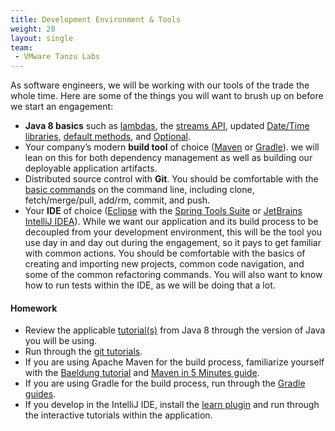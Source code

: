 ```yaml
---
title: Development Environment & Tools
weight: 20
layout: single
team:
 - VMware Tanzu Labs
---
```


As software engineers, we will be working with our tools of the trade the whole time. Here are some of the things you will want to brush up on before we start an engagement:

* **Java 8 basics** such as [lambdas](https://howtodoinjava.com/java-8-tutorial/#lambda), the [streams API](https://howtodoinjava.com/java-8-tutorial/#stream), updated [Date/Time libraries](https://howtodoinjava.com/java-8-tutorial/#date-time), [default methods](https://howtodoinjava.com/java8/default-methods-in-java-8/), and [Optional](https://howtodoinjava.com/java8/java-8-optionals-complete-reference/).
* Your company’s modern **build tool** of choice ([Maven](https://maven.apache.org/) or [Gradle](https://gradle.org/)). we will lean on this for both dependency management as well as building our deployable application artifacts.
* Distributed source control with **Git**. You should be comfortable with the [basic commands](https://www.atlassian.com/git/tutorials) on the command line, including clone, fetch/merge/pull, add/rm, commit, and push.
* Your **IDE** of choice ([Eclipse](https://www.eclipse.org/) with the [Spring Tools Suite](https://spring.io/tools) or [JetBrains IntelliJ IDEA](https://www.jetbrains.com/idea/)). While we want our application and its build process to be decoupled from your development environment, this will be the tool you use day in and day out during the engagement, so it pays to get familiar with common actions. You should be comfortable with the basics of creating and importing new projects, common code navigation, and some of the common refactoring commands. You will also want to know how to run tests within the IDE, as we will be doing that a lot.

#### Homework

- Review the applicable [tutorial(s)](https://howtodoinjava.com/) from Java 8 through the version of Java you will be using.
- Run through the [git tutorials](https://www.atlassian.com/git/tutorials).
- If you are using Apache Maven for the build process, familiarize yourself with the [Baeldung tutorial](https://www.baeldung.com/maven) and [Maven in 5 Minutes guide](https://maven.apache.org/guides/getting-started/maven-in-five-minutes.html).
- If you are using Gradle for the build process, run through the [Gradle guides](https://gradle.org/guides).
- If you develop in the IntelliJ IDE, install the [learn plugin](https://plugins.jetbrains.com/plugin/8554-ide-features-trainer) and run through the interactive tutorials within the application.
